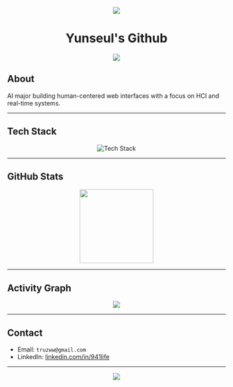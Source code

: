 <p align="center">
  <img src="https://capsule-render.vercel.app/api?type=waving&color=0:AEC2F0,100:F5F7FA&height=120&section=header"/>
</p>
<h1 align="center">Yunseul's Github</h1>
<p align="center">
  <img src="https://readme-typing-svg.demolab.com?font=Fira+Code&size=24&pause=1000&color=3F3D56&center=true&vCenter=true&width=435&lines=Frontend+Developer;AI+Engineering+Student;Clean+UI+%26+Fast+UX" />
</p>

## About

AI major building human-centered web interfaces with a focus on HCI and real-time systems.

---

## Tech Stack

<div align="center">
  <img src="https://skillicons.dev/icons?i=react,css,fastapi,docker,firebase,mongo,nodejs,cpp,flutter,mysql" alt="Tech Stack" />
</div>

---

## GitHub Stats

<div align="center">
  <img height="170em" src="https://github-readme-stats.vercel.app/api/top-langs/?username=941-life&layout=compact&theme=tokyonight&hide_border=true"/>
</div>

---

## Activity Graph

<div align="center">
  <img src="https://github-readme-activity-graph.vercel.app/graph?username=941-life&theme=github-compact&area=true&hide_border=true"/>
</div>

---

## Contact

- Email: `truzww@gmail.com`
- LinkedIn: [linkedin.com/in/941life](https://linkedin.com/in/941life)

---

<p align="center">
  <img src="https://capsule-render.vercel.app/api?type=waving&color=0:F5F7FA,100:AEC2F0&height=120&section=footer"/>
</p>
